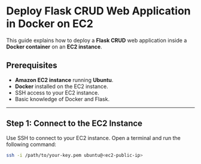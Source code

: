 # Deploy Flask CRUD Web Application in Docker on EC2

This guide explains how to deploy a **Flask CRUD** web application inside a **Docker container** on an **EC2 instance**.

## Prerequisites

- **Amazon EC2 instance** running **Ubuntu**.
- **Docker** installed on the EC2 instance.
- SSH access to your EC2 instance.
- Basic knowledge of Docker and Flask.

---

## Step 1: Connect to the EC2 Instance

Use SSH to connect to your EC2 instance. Open a terminal and run the following command:

```bash
ssh -i /path/to/your-key.pem ubuntu@<ec2-public-ip>

